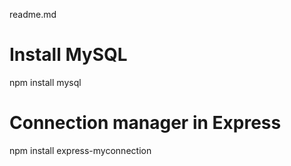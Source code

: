 readme.md


# Install MySQL

npm install mysql

# Connection manager in Express

npm install express-myconnection

